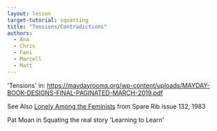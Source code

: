 ```yaml
---
layout: lesson
target-tutorial: squatting
title: "Tensions/Contradictions"
authors:
  - Ana
  - Chris
  - Fani
  - Marcell
  - Matt
---
```


'Tensions' in:
https://maydayrooms.org/wp-content/uploads/MAYDAY-BOOK-DESIGNS-FINAL-PAGINATED-MARCH-2019.pdf

See Also [Lonely Among the Feminists](https://data.journalarchives.jisc.ac.uk/britishlibrary/sparerib/view?volumeIssue=33313337323334343737%2333383234353738313239$%23313332&journal=33313337323334343737%2333383234353738313239) from Spare Rib issue 132, 1983


Pat Moan in Squating the real story 'Learning to Learn'

